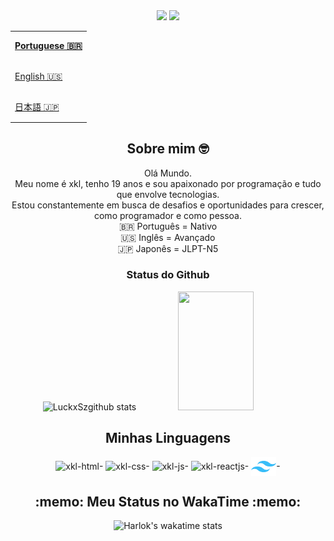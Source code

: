 
<div align="center">  
  <a href = "https://wa.me/5522974055341" target="_blank"><img src="https://img.shields.io/badge/WhatsApp-25D366?style=for-the-badge&logo=whatsapp&logoColor=white" target="_blank"></a>
  <a href="https://www.linkedin.com/in/jos%C3%A9-lucas-souza-b61874218/" target="_blank"><img src="https://img.shields.io/badge/-LinkedIn-%230077B5?style=for-the-badge&logo=linkedin&logoColor=white" target="_blank"></a>
</div>
<div align="center"> 
    <div align="center"> 
  <table align="top">
  <tr>
    <td height="43px">
      <b>
        <a href="README.md">Portuguese 🇧🇷</a>
      </b>
    </td>
  </tr>
  <tr>
    <td height="43px">
      <a href="readme-en.md">English 🇺🇸</a>
    </td>
  </tr>
    <tr>
    <td height="43px">
      <a href="readme-jp.md"> 日本語 🇯🇵</a>
    </td>
  </tr>
</table>
    </div>
  <h2> Sobre mim 🤓 </h2> 
Olá Mundo.<br> Meu nome é xkl, tenho 19 anos e sou apaixonado por programação e tudo que envolve tecnologias.<br>
  Estou constantemente em busca de desafios e oportunidades para crescer, como programador e como pessoa.<br>
    🇧🇷 Português = Nativo <br>
  🇺🇸 Inglês = Avançado <br>
    🇯🇵 Japonês = JLPT-N5 
     
 
</div>
<h3 align="center"> Status do Github  </h3>  
<div align="center">  
  <img width="49%" height="190px" src="https://github-readme-stats.vercel.app/api?username=LuckxSz&show_icons=true&icon_color=bd93f9&hide_border=true&text_color=50fa7b&ring_color=50fa7b&title_color=e971b7&bg_color=00000000" alt="LuckxSzgithub stats" />
 
 <img width="49%" height="190px" src="https://github-readme-stats.vercel.app/api/top-langs/?username=LuckxSz&layout=compact&hide_border=true&title_color=e971b7&text_color=50fa7b&bg_color=00000000"/>




<div align="center">


<h2 align="center"> Minhas Linguagens   </h2>

 <img align="center" alt="xkl-html" height="30" width="40" src="https://cdn.jsdelivr.net/gh/devicons/devicon/icons/html5/html5-original.svg">-
  <img align="center" alt="xkl-css" height="30" width="40" src="https://cdn.jsdelivr.net/gh/devicons/devicon/icons/css3/css3-original.svg">-
  <img align="center" alt="xkl-js" height="30" width="40" src="https://cdn.jsdelivr.net/gh/devicons/devicon/icons/javascript/javascript-original.svg">-
    <img align="center" alt="xkl-reactjs" height="30" width="40" src="https://cdn.jsdelivr.net/gh/devicons/devicon/icons/react/react-original.svg">-
    <img align="center" alt="xkl-tailwind" height="30" width="40" src="https://github.com/devicons/devicon/blob/v2.15.1/icons/tailwindcss/tailwindcss-plain.svg">-
 


<h2 align = "center" > :memo: Meu Status no WakaTime :memo: </h2>

![Harlok's wakatime stats](https://github-readme-stats.vercel.app/api/wakatime?username=LuckxSz)


</div>

